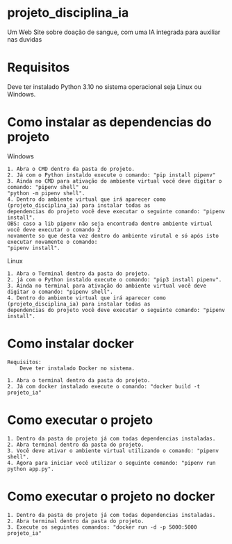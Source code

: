 # projeto_disciplina_ia

Um Web Site sobre doação de sangue, com uma IA integrada para auxiliar nas duvidas

# Requisitos

Deve ter instalado Python 3.10 no sistema operacional seja Linux ou Windows.

# Como instalar as dependencias do projeto

Windows

    1. Abra o CMD dentro da pasta do projeto.
    2. Já com o Python instaldo execute o comando: "pip install pipenv"
    3. Ainda no CMD para ativação do ambiente virtual você deve digitar o comando: "pipenv shell" ou
    "python -m pipenv shell".
    4. Dentro do ambiente virtual que irá aparecer como (projeto_disciplina_ia) para instalar todas as
    dependencias do projeto você deve executar o seguinte comando: "pipenv install".
    OBS: caso a lib pipenv não seja encontrada dentro ambiente virtual você deve executar o comando 2
    novamente so que desta vez dentro do ambiente virutal e só após isto executar novamente o comando:
    "pipenv install".

Linux

    1. Abra o Terminal dentro da pasta do projeto.
    2. já com o Python instaldo execute o comando: "pip3 install pipenv".
    3. Ainda no terminal para ativação do ambiente virtual você deve digitar o comando: "pipenv shell".
    4. Dentro do ambiente virtual que irá aparecer como (projeto_disciplina_ia) para instalar todas as
    dependencias do projeto você deve executar o seguinte comando: "pipenv install".

# Como instalar docker

    Requisitos:
        Deve ter instalado Docker no sistema.

    1. Abra o terminal dentro da pasta do projeto.
    2. Já com docker instalado execute o comando: "docker build -t projeto_ia"

# Como executar o projeto

    1. Dentro da pasta do projeto já com todas dependencias instaladas.
    2. Abra terminal dentro da pasta do projeto.
    3. Você deve ativar o ambiente virtual utilizando o comando: "pipenv shell".
    4. Agora para iniciar você utilizar o seguinte comando: "pipenv run python app.py".

# Como executar o projeto no docker

    1. Dentro da pasta do projeto já com todas dependencias instaladas.
    2. Abra terminal dentro da pasta do projeto.
    3. Execute os seguintes comandos: "docker run -d -p 5000:5000 projeto_ia"
